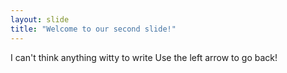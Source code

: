 ```yaml
---
layout: slide
title: "Welcome to our second slide!"
---
```

I can't think anything witty to write
Use the left arrow to go back!
